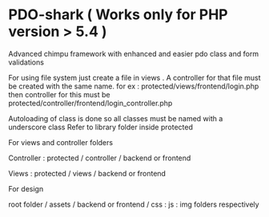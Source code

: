PDO-shark ( Works only for PHP version > 5.4 )
=========

Advanced chimpu framework with enhanced and easier pdo class and form validations


For using file system just create a file in views . A controller for that file must be created with the same name.
for ex : protected/views/frontend/login.php then controller for this must be protected/controller/frontend/login_controller.php

Autoloading of class is done so all classes must be named with a underscore class
Refer to library folder inside protected


For views and controller folders

Controller : protected / controller / backend or frontend

Views : protected / views / backend or frontend


For design

root folder / assets / backend or frontend / css : js : img folders respectively




